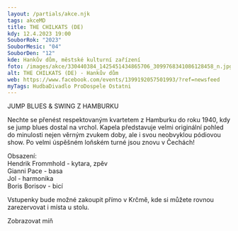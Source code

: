 ```yaml
---
layout: /partials/akce.njk
tags: akceMD
title: THE CHILKATS (DE)
kdy: 12.4.2023 19:00
SouborRok: "2023"
SouborMesic: "04"
SouborDen: "12"
kde: Hankův dům, městské kulturní zařízení
foto: /images/akce/330440384_1425451434865706_3099768341086128458_n.jpg
alt: THE CHILKATS (DE) - Hankův dům
web: https://www.facebook.com/events/1399192057501993/?ref=newsfeed
myTags: HudbaDivadlo ProDospele Ostatni
---
```

<!--StartFragment-->

JUMP BLUES & SWING Z HAMBURKU

Nechte se přenést respektovaným kvartetem z Hamburku do roku 1940, kdy se jump blues dostal na vrchol. Kapela představuje velmi originální pohled do minulosti nejen věrným zvukem doby, ale i svou neobvyklou pódiovou show. Po velmi úspěšném loňském turné jsou znovu v Čechách!

Obsazení:\
Hendrik Frommhold - kytara, zpěv\
Gianni Pace - basa\
Jol - harmonika\
Boris Borisov - bicí

Vstupenky bude možné zakoupit přímo v Krčmě, kde si můžete rovnou zarezervovat i místa u stolu. 

Zobrazovat míň

<!--EndFragment-->